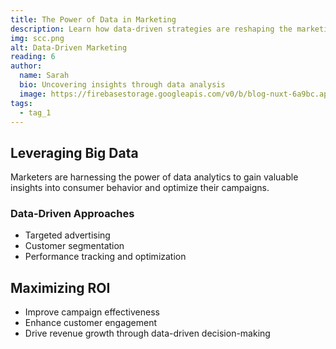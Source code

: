 ```yaml
---
title: The Power of Data in Marketing
description: Learn how data-driven strategies are reshaping the marketing landscape.
img: scc.png
alt: Data-Driven Marketing
reading: 6
author:
  name: Sarah
  bio: Uncovering insights through data analysis
  image: https://firebasestorage.googleapis.com/v0/b/blog-nuxt-6a9bc.appspot.com/o/person.png?alt=media&token=4dd78dad-9ac4-4310-91f1-da0cd772c29c
tags:
  - tag_1
---
```


## Leveraging Big Data

Marketers are harnessing the power of data analytics to gain valuable insights into consumer behavior and optimize their campaigns.

### Data-Driven Approaches

- Targeted advertising
- Customer segmentation
- Performance tracking and optimization

## Maximizing ROI

- Improve campaign effectiveness
- Enhance customer engagement
- Drive revenue growth through data-driven decision-making
